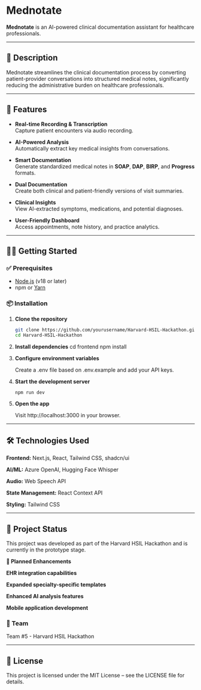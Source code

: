 # Mednotate

**Mednotate** is an AI-powered clinical documentation assistant for healthcare professionals.

---

## 📝 Description

Mednotate streamlines the clinical documentation process by converting patient-provider conversations into structured medical notes, significantly reducing the administrative burden on healthcare professionals.

---

## 🚀 Features

- **Real-time Recording & Transcription**  
  Capture patient encounters via audio recording.

- **AI-Powered Analysis**  
  Automatically extract key medical insights from conversations.

- **Smart Documentation**  
  Generate standardized medical notes in **SOAP**, **DAP**, **BIRP**, and **Progress** formats.

- **Dual Documentation**  
  Create both clinical and patient-friendly versions of visit summaries.

- **Clinical Insights**  
  View AI-extracted symptoms, medications, and potential diagnoses.

- **User-Friendly Dashboard**  
  Access appointments, note history, and practice analytics.

---

## 🧑‍💻 Getting Started

### ✅ Prerequisites

- [Node.js](https://nodejs.org/) (v18 or later)
- npm or [Yarn](https://yarnpkg.com/)

### 📦 Installation

1. **Clone the repository**
   ```bash
   git clone https://github.com/yourusername/Harvard-HSIL-Hackathon.git
   cd Harvard-HSIL-Hackathon
   ```
2. **Install dependencies**
   cd frontend
   npm install
   
3. **Configure environment variables**
   
   Create a .env file based on .env.example and add your API keys.
   
5. **Start the development server**
   ```
   npm run dev
   ```
6. **Open the app**
   
   Visit http://localhost:3000 in your browser.

---

## 🛠️ Technologies Used

**Frontend:** Next.js, React, Tailwind CSS, shadcn/ui

**AI/ML:** Azure OpenAI, Hugging Face Whisper

**Audio:** Web Speech API

**State Management:** React Context API

**Styling:** Tailwind CSS

---

## 📌 Project Status

This project was developed as part of the Harvard HSIL Hackathon and is currently in the prototype stage.

**🔮 Planned Enhancements**

**EHR integration capabilities**

**Expanded specialty-specific templates**

**Enhanced AI analysis features**

**Mobile application development**


### 👥 Team 

Team #5 - Harvard HSIL Hackathon

---

## 📄 License

This project is licensed under the MIT License – see the LICENSE file for details.



